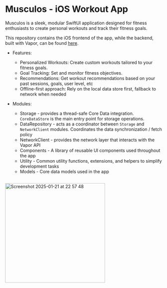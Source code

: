 # Musculos - iOS Workout App

Musculos is a sleek, modular SwiftUI application designed for fitness enthusiasts to create personal workouts and track their fitness goals.

This repository contains the iOS frontend of the app, while the backend, built with Vapor, can be found [here](https://github.com/bo1ta/musculos-api).

- Features:
  - Personalized Workouts: Create custom workouts tailored to your fitness goals.
  - Goal Tracking: Set and monitor fitness objectives.
  - Recommendations: Get workout recommendations based on your past sessions, goals, user level, etc
  - Offline-first approach: Rely on the local data store first, fallback to network when needed

- Modules:
  - Storage - provides a thread-safe Core Data integration. `CoreDataStore` is the main entry point for storage operations.
  - DataRepository - acts as a coordinator between `Storage` and `NetworkClient` modules. Coordinates the data synchronization / fetch policy
  - NetworkClient - provides the network layer that interacts with the Vapor API
  - Components - A library of reusable UI components used throughout the app
  - Utility - Common utility functions, extensions, and helpers to simplify development tasks
  - Models - Core data models used in the app


##
##

<img width="320" alt="Screenshot 2025-01-21 at 22 57 48" src="https://github.com/user-attachments/assets/b7543035-5c68-47af-b760-c2a8b2a90e14" />
